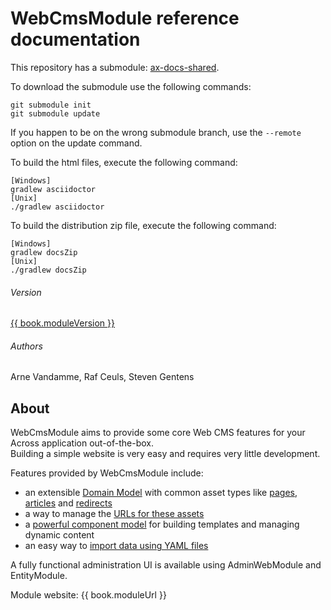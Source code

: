 # WebCmsModule reference documentation


This repository has a submodule: [ax-docs-shared](https://github.com/ForeachOS/ax-docs-shared.git).

To download the submodule use the following commands:

```
git submodule init
git submodule update
```

If you happen to be on the wrong submodule branch, use the `--remote` option on the update command. 

To build the html files, execute the following command:
```
[Windows]
gradlew asciidoctor
[Unix]
./gradlew asciidoctor
```

To build the distribution zip file, execute the following command:
```
[Windows]
gradlew docsZip
[Unix]
./gradlew docsZip
```

###### Version

[{{ book.moduleVersion }}](/docs/whats-new.md)

###### Authors

Arne Vandamme, Raf Ceuls, Steven Gentens

## About

WebCmsModule aims to provide some core Web CMS features for your Across application out-of-the-box.  
Building a simple website is very easy and requires very little development.

Features provided by WebCmsModule include:

* an extensible [Domain Model](/docs/chap-domain-model.adoc) with common asset types like [pages](/docs/pages/chap-web-page.adoc), [articles](/docs/publication/chap-publication-model.adoc) and [redirects](/docs/chap-redirects.adoc)
* a way to manage the [URLs for these assets](/docs/urls/chap-endpoint-url.adoc)
* a [powerful component model](/docs/components/chap-web-components.adoc#overview) for building templates and managing dynamic content
* an easy way to [import data using YAML files](/docs/importing/chap-importing-data.adoc#importing-data-yaml)

A fully functional administration UI is available using AdminWebModule and EntityModule.

Module website: {{ book.moduleUrl }}

